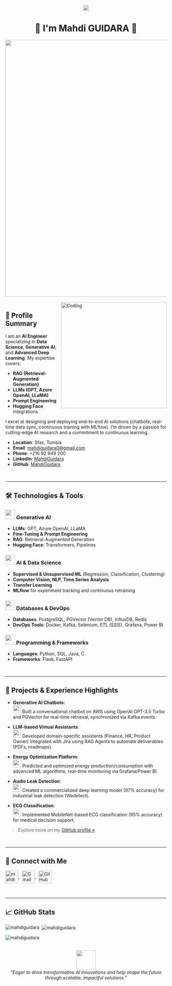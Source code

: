<!-- BANNER / INTRO -->
<p align="center">
  <!-- Typing SVG -->
  <img src="https://readme-typing-svg.herokuapp.com/?lines=Hello,+World+!&center=true&size=30">
</p>

<h1 align="center">👋 I'm Mahdi GUIDARA 👋 </h1>

<div align="center">
  <!-- Animated GIF banner -->
  <a href="https://rishavchanda.io">
    <img src="https://firebasestorage.googleapis.com/v0/b/flexi-coding.appspot.com/o/dempgi7-520f8d5f-63d4-4453-8822-dbc149ae27f8.gif?alt=media&token=91c0c7b2-93c3-4029-b011-1a8703c5730d" width="800"/>
  </a>
</div>

<br/>

<!-- PROFILE SUMMARY -->
<img align="right" alt="Coding" width="330" src="https://cdn.dribbble.com/users/1162077/screenshots/3848914/programmer.gif" />

## 🚀 Profile Summary
I am an **AI Engineer** specializing in **Data Science**, **Generative AI**, and **Advanced Deep Learning**. My expertise covers:

- **RAG (Retrieval-Augmented Generation)**
- **LLMs (GPT, Azure OpenAI, LLaMA)**
- **Prompt Engineering**
- **Hugging Face** integrations

I excel at designing and deploying end-to-end AI solutions (chatbots, real-time data sync, continuous training with MLflow). I’m driven by a passion for cutting-edge AI research and a commitment to continuous learning.

- **Location**: Sfax, Tunisia  
- **Email**: [mahdiguidara0@gmail.com](mailto:mahdiguidara0@gmail.com)  
- **Phone**: +216 92 949 200  
- **LinkedIn**: [MahdiGuidara](https://www.linkedin.com/in/mahdiguidara)  
- **GitHub**: [MahdiGuidara](https://github.com/MahdiGuidara)

<br/>

---

<!-- TECHNOLOGIES & TOOLS -->
<h2 align="left">🛠️ Technologies & Tools</h2>

### <img src="https://img.icons8.com/color/48/000000/artificial-intelligence.png" width="30"/> Generative AI
- **LLMs**: GPT, Azure OpenAI, LLaMA  
- **Fine-Tuning & Prompt Engineering**  
- **RAG**: Retrieval-Augmented Generation  
- **Hugging Face**: Transformers, Pipelines

### <img src="https://img.icons8.com/external-justicon-flat-justicon/64/000000/external-data-science-education-justicon-flat-justicon.png" width="30"/> AI & Data Science
- **Supervised & Unsupervised ML** (Regression, Classification, Clustering)  
- **Computer Vision, NLP, Time Series Analysis**  
- **Transfer Learning**  
- **MLflow** for experiment tracking and continuous retraining

### <img src="https://img.icons8.com/external-tal-revivo-shadow-tal-revivo/64/000000/external-database-mysql-an-open-source-relational-database-management-system-logo-shadow-tal-revivo.png" width="30"/> Databases & DevOps
- **Databases**: PostgreSQL, PGVector (Vector DB), InfluxDB, Redis  
- **DevOps Tools**: Docker, Kafka, Selenium, ETL (SSIS), Grafana, Power BI

### <img src="https://img.icons8.com/fluency/48/000000/code.png" width="30"/> Programming & Frameworks
- **Languages**: Python, SQL, Java, C  
- **Frameworks**: Flask, FastAPI

<br/>

---

<!-- PROJECTS & EXPERIENCE -->
<h2 align="left">🔭 Projects & Experience Highlights</h2>

- **Generative AI Chatbots**:  
  <img src="https://img.icons8.com/color/48/000000/chatbot.png" width="25"/> Built a conversational chatbot on AWS using OpenAI GPT-3.5 Turbo and PGVector for real-time retrieval, synchronized via Kafka events.

- **LLM-based Virtual Assistants**:  
  <img src="https://img.icons8.com/external-wanicon-flat-wanicon/64/000000/external-assistant-customer-service-wanicon-flat-wanicon.png" width="25"/> Developed domain-specific assistants (Finance, HR, Product Owner) integrated with Jira using RAG Agents to automate deliverables (PDFs, roadmaps).

- **Energy Optimization Platform**:  
  <img src="https://img.icons8.com/ios-filled/50/000000/lighting-bolt.png" width="25"/> Predicted and optimized energy production/consumption with advanced ML algorithms; real-time monitoring via Grafana/Power BI.

- **Audio Leak Detection**:  
  <img src="https://img.icons8.com/ios-filled/50/000000/speaker.png" width="25"/> Created a commercialized deep learning model (97% accuracy) for industrial leak detection (Wedetect).

- **ECG Classification**:  
  <img src="https://img.icons8.com/ios-filled/50/000000/heart-with-pulse.png" width="25"/> Implemented MobileNet-based ECG classification (95% accuracy) for medical decision support.

> Explore more on my [GitHub profile »](https://github.com/MahdiGuidara)

<br/>

---

<!-- CONNECT WITH ME -->
<h2 align="left">🤝 Connect with Me</h2>

<p align="left">
  <a href="https://linkedin.com/in/mahdiguidara" target="blank">
    <img align="center" src="https://img.icons8.com/color/48/000000/linkedin.png" alt="mahdiguidara" width="40"/>
  </a>
  &nbsp;
  <a href="mailto:mahdiguidara0@gmail.com" target="blank">
    <img align="center" src="https://img.icons8.com/color/48/000000/gmail.png" alt="Gmail" width="40"/>
  </a>
  &nbsp;
  <a href="https://github.com/MahdiGuidara" target="blank">
    <img align="center" src="https://img.icons8.com/glyph-neue/64/000000/github.png" alt="GitHub" width="40"/>
  </a>
</p>

<br/>

---

<!-- GITHUB STATS -->
<h2 align="left">📈 GitHub Stats</h2>

<p>
  <img align="left" src="https://github-readme-stats.vercel.app/api/top-langs?username=mahdiguidara&show_icons=true&locale=en&layout=compact" alt="mahdiguidara" />
</p>

<p>
  &nbsp;<img align="center" src="https://github-readme-stats.vercel.app/api?username=mahdiguidara&show_icons=true&locale=en" alt="mahdiguidara" />
</p>

<p>
  <img align="center" src="https://github-readme-streak-stats.herokuapp.com/?user=mahdiguidara&" alt="mahdiguidara" />
</p>

<br/>

<div align="center">
  <img src="https://img.icons8.com/plasticine/100/000000/brain.png" width="60"/><br/>
  <em>“Eager to drive transformative AI innovations and help shape the future 
  through scalable, impactful solutions.”</em>
</div>

